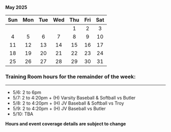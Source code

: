 **May 2025**

|Sun|Mon|Tue|Wed|Thu|Fri|Sat|
|:---:|:---:|:---:|:---:|:---:|:---:|:---:|
|   |   |   |   |1  |2  |3  |
|4  |5  |6  |7  |8  |9  |10 |
|11 |12 |13 |14 |15 |16 |17 |
|18 |19 |20 |21 |22 |23 |24 |
|25 |26 |27 |28 |29 |30 |31 |


### Training Room hours for the remainder of the week:
---
* 5/6: 2 to 6pm
* 5/7: 2 to 4:20pm + (H) Varsity Baseball & Softball vs Butler
* 5/8: 2 to 4:20pm + (H) JV Baseball & Softball vs Troy
* 5/9: 2 to 4:20pm + (H) JV Baseball vs Butler
* 5/10: TBA

**Hours and event coverage details are subject to change**
